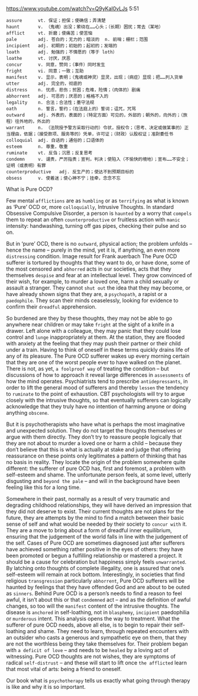 https://www.youtube.com/watch?v=Q9yKaI0vLJs
5:51
```
assure      vt. 保证；担保；使确信；弄清楚  
haunt       v. （鬼魂）出没；萦绕在……心头；（长期）困扰；常去（某地）
afflict     vt. 折磨；使痛苦；使苦恼  
pale        adj. 苍白的；无力的；暗淡的  n. 前哨；栅栏；范围
incipient   adj. 初期的；初始的；起初的；发端的    
loath       adj. 勉强的；不情愿的（等于 loth）
loathe      vt. 讨厌，厌恶
concur      v. 同意，赞同；（事件）同时发生
fright      vi. 同意；一致；互助
manifest    v. 显示，表明；（鬼魂或神灵）显灵，出现；（病症）显现；把……列入货单
utter       adj. 完全的，彻底的
distress    n. 忧虑，悲伤；贫困；危难，险情；（肉体的）剧痛
abhorrent   adj. 可恶的；厌恶的；格格不入的
legality    n. 合法；合法性；墨守法规
oath        n. 誓言，誓约；（在法庭上的）誓词；诅咒，咒骂
outward     adj. 外表的，表面的；（特定方面）可见的，外部的；朝外的，向外的；（旅程）往外地的，外出的
warrant     n. （法院授予警方采取行动的）令状，授权令；（思考、决定或做某事的）正当理由，依据；（接受款项、服务等的）凭单，许可证；（财政）认股权证；准尉委任书
colloquial  adj. 白话的；通俗的；口语体的
esteem      n. 尊重，敬重
ruminate    vt. 反刍；沉思；反复思考
condemn     v. 谴责，严厉指责；宣判，判决；使陷入（不愉快的境地）；宣布……不安全；证明（或表明）有罪    
counterproductive   adj. 反生产的；使达不到预期目标的
obsess      v. 使着迷；使心神不宁；挂牵，念念不忘
```

What is Pure OCD?

Few mental `afflictions` are as `humbling` or as `terrifying` as what is known as ‘Pure’ OCD or, more `colloquially`, Intrusive Thoughts. In standard Obsessive Compulsive Disorder, a person is `haunted` by a worry that `compels` them to repeat an often `counterproductive` or fruitless action with `manic` intensity: handwashing, turning off gas pipes, checking their pulse and so on. 

But in ‘pure’ OCD, there is no `outward`, physical action; the problem unfolds – hence the name – purely in the mind, yet it is, if anything, an even more `distressing` condition. Image result for Frank auerbach The Pure OCD sufferer is tortured by thoughts that they want to do, or have done, some of the most censored and `abhorred` acts in our societies, acts that they themselves `despise` and fear at an intellectual level. They grow convinced of their wish, for example, to murder a loved one, harm a child sexually or assault a stranger. They cannot `shut out` the idea that they may become, or have already shown signs that they are, a `psychopath`, a rapist or a `paedophile`. They scan their minds ceaselessly, looking for evidence to confirm their `dreadful` apprehension. 

So burdened are they by these thoughts, they may not be able to go anywhere near children or may take `fright` at the sight of a knife in a drawer. Left alone with a colleague, they may panic that they could lose control and `lunge` inappropriately at them. At the station, they are flooded with anxiety at the feeling that they may push their partner or their child under a train. Having to think of oneself in these terms quickly drains life of any of its pleasure. The Pure OCD sufferer wakes up every morning certain that they are one of the worst people ever to have walked on the planet. There is not, as yet, `a foolproof way` of treating the condition – but discussions of how to approach it reveal large differences in `assessments` of how the mind operates. Psychiatrists tend to prescribe `antidepressants`, in order to lift the general mood of sufferers and thereby `lessen` the tendency to `ruminate` to the point of exhaustion. CBT psychologists will try to argue closely with the intrusive thoughts, so that eventually sufferers can logically acknowledge that they truly have no intention of harming anyone or doing anything `obscene`. 

But it is psychotherapists who have what is perhaps the most imaginative and unexpected solution. They do not target the thoughts themselves or argue with them directly. They don’t try to reassure people logically that they are not about to murder a loved one or harm a child – because they don’t believe that this is what is actually at stake and judge that offering reassurance on these points only legitimates a pattern of thinking that has no basis in reality. They locate the origin of the problem somewhere quite different: the sufferer of pure OCD has, first and foremost, a problem with self-esteem and shame. The unfortunate person feels, at some level, utterly disgusting and `beyond the pale` – and will in the background have been feeling like this for a long time. 

Somewhere in their past, normally as a result of very traumatic and degrading childhood relationships, they will have derived an impression that they did not deserve to exist. Their current thoughts are not plans for the future, they are attempts by the mind to find a match between their basic sense of self and what would be needed by their society to `concur with` it. They are a move to bring about a form of dreadful inner equilibrium, ensuring that the judgement of the world falls in line with the judgement of the self. Cases of Pure OCD are sometimes diagnosed just after sufferers have achieved something rather positive in the eyes of others: they have been promoted or begun a fulfilling relationship or mastered a project. It should be a cause for celebration but happiness simply feels `unwarranted`. By latching onto thoughts of complete illegality, one is assured that one’s self-esteem will remain at rock bottom. Interestingly, in societies that find religious `transgression` particularly `abhorrent`, Pure OCD sufferers will be haunted by feelings that they have offended God and are about to be outed as `sinners`. Behind Pure OCD is a person’s needs to find a reason to feel awful, it isn’t about this or that `condemned` act – and as the definition of awful changes, so too will the `manifest` content of the intrusive thoughts. The disease is `anchored` in self-loathing, not in `blasphemy`, `incipient` paedophilia or `murderous` intent. This analysis opens the way to treatment. What the sufferer of pure OCD needs, above all else, is to begin to repair their self-loathing and shame. They need to learn, through repeated encounters with an outsider who casts a generous and sympathetic eye on them, that they are not the worthless being they take themselves for. Their problem began with `a deficit of love` – and needs to be `healed` by a loving act of witnessing. Pure OCD thoughts are not wishes, they are symptoms of radical `self-distrust` – and these will start to lift once `the afflicted` learn that most vital of arts: being a friend to oneself. 

Our book what is `psychotherapy` tells us exactly what going through therapy is like and why it is so important.  